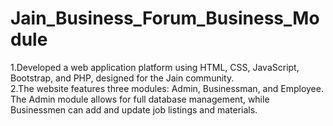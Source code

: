 # Jain_Business_Forum_Business_Module
1.Developed a web application platform using HTML, CSS, JavaScript, Bootstrap, and PHP, designed for the Jain community.  
2.The website features three modules: Admin, Businessman, and Employee. The Admin module allows for full database management, while Businessmen can add and update job listings and materials. 
